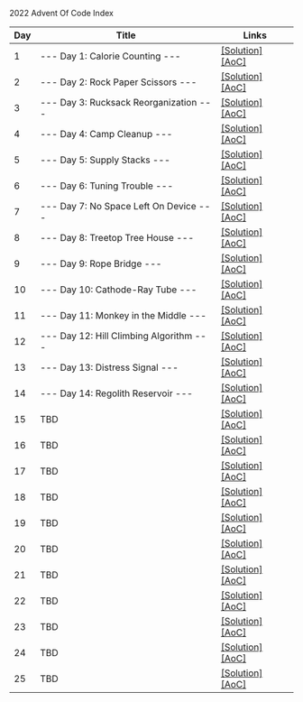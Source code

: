 2022 Advent Of Code Index

| Day | Title                                   | Links                                                                     |
|-----|-----------------------------------------|---------------------------------------------------------------------------|
| 1   | --- Day 1: Calorie Counting ---         | [\[Solution\]](./Day01.kt) [\[AoC\]](http://adventofcode.com/2022/day/1)  |
| 2   | --- Day 2: Rock Paper Scissors ---      | [\[Solution\]](./Day02.kt) [\[AoC\]](http://adventofcode.com/2022/day/2)  |
| 3   | --- Day 3: Rucksack Reorganization ---  | [\[Solution\]](./Day03.kt) [\[AoC\]](http://adventofcode.com/2022/day/3)  |
| 4   | --- Day 4: Camp Cleanup ---             | [\[Solution\]](./Day04.kt) [\[AoC\]](http://adventofcode.com/2022/day/4)  |
| 5   | --- Day 5: Supply Stacks ---            | [\[Solution\]](./Day05.kt) [\[AoC\]](http://adventofcode.com/2022/day/5)  |
| 6   | --- Day 6: Tuning Trouble ---           | [\[Solution\]](./Day06.kt) [\[AoC\]](http://adventofcode.com/2022/day/6)  |
| 7   | --- Day 7: No Space Left On Device ---  | [\[Solution\]](./Day07.kt) [\[AoC\]](http://adventofcode.com/2022/day/7)  |
| 8   | --- Day 8: Treetop Tree House ---       | [\[Solution\]](./Day08.kt) [\[AoC\]](http://adventofcode.com/2022/day/8)  |
| 9   | --- Day 9: Rope Bridge ---              | [\[Solution\]](./Day09.kt) [\[AoC\]](http://adventofcode.com/2022/day/9)  |
| 10  | --- Day 10: Cathode-Ray Tube ---        | [\[Solution\]](./Day10.kt) [\[AoC\]](http://adventofcode.com/2022/day/10) |
| 11  | --- Day 11: Monkey in the Middle ---    | [\[Solution\]](./Day11.kt) [\[AoC\]](http://adventofcode.com/2022/day/11) |
| 12  | --- Day 12: Hill Climbing Algorithm --- | [\[Solution\]](./Day12.kt) [\[AoC\]](http://adventofcode.com/2022/day/12) |
| 13  | --- Day 13: Distress Signal ---         | [\[Solution\]](./Day13.kt) [\[AoC\]](http://adventofcode.com/2022/day/13) |
| 14  | --- Day 14: Regolith Reservoir ---      | [\[Solution\]](./Day14.kt) [\[AoC\]](http://adventofcode.com/2022/day/14) |
| 15  | TBD                                     | [\[Solution\]](./Day15.kt) [\[AoC\]](http://adventofcode.com/2022/day/15) |
| 16  | TBD                                     | [\[Solution\]](./Day16.kt) [\[AoC\]](http://adventofcode.com/2022/day/16) |
| 17  | TBD                                     | [\[Solution\]](./Day17.kt) [\[AoC\]](http://adventofcode.com/2022/day/17) |
| 18  | TBD                                     | [\[Solution\]](./Day18.kt) [\[AoC\]](http://adventofcode.com/2022/day/18) |
| 19  | TBD                                     | [\[Solution\]](./Day19.kt) [\[AoC\]](http://adventofcode.com/2022/day/19) |
| 20  | TBD                                     | [\[Solution\]](./Day20.kt) [\[AoC\]](http://adventofcode.com/2022/day/20) |
| 21  | TBD                                     | [\[Solution\]](./Day21.kt) [\[AoC\]](http://adventofcode.com/2022/day/21) |
| 22  | TBD                                     | [\[Solution\]](./Day22.kt) [\[AoC\]](http://adventofcode.com/2022/day/22) |
| 23  | TBD                                     | [\[Solution\]](./Day23.kt) [\[AoC\]](http://adventofcode.com/2022/day/23) |
| 24  | TBD                                     | [\[Solution\]](./Day24.kt) [\[AoC\]](http://adventofcode.com/2022/day/24) |
| 25  | TBD                                     | [\[Solution\]](./Day25.kt) [\[AoC\]](http://adventofcode.com/2022/day/25) |
